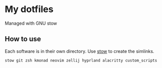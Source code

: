 # My dotfiles

Managed with GNU stow

## How to use

Each software is in their own directory.
Use [stow](https://www.gnu.org/software/stow/) to create the simlinks.

```bash
stow git zsh kmonad neovim zellij hyprland alacritty custom_scripts
```
